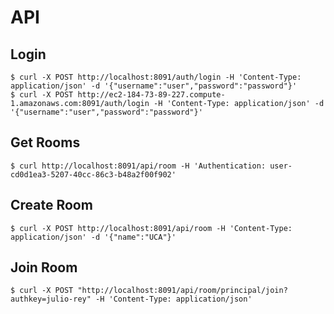 
API
=
Login
-----
    $ curl -X POST http://localhost:8091/auth/login -H 'Content-Type: application/json' -d '{"username":"user","password":"password"}'
    $ curl -X POST http://ec2-184-73-89-227.compute-1.amazonaws.com:8091/auth/login -H 'Content-Type: application/json' -d '{"username":"user","password":"password"}'

Get Rooms
--------

    $ curl http://localhost:8091/api/room -H 'Authentication: user-cd0d1ea3-5207-40cc-86c3-b48a2f00f902'

Create Room
--------

    $ curl -X POST http://localhost:8091/api/room -H 'Content-Type: application/json' -d '{"name":"UCA"}'

Join Room
--------

    $ curl -X POST "http://localhost:8091/api/room/principal/join?authkey=julio-rey" -H 'Content-Type: application/json'
